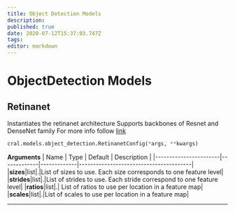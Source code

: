 ```yaml
---
title: Object Detection Models
description: 
published: true
date: 2020-07-12T15:37:03.747Z
tags: 
editor: markdown
---
```


# ObjectDetection Models

## Retinanet
Instantiates the retinanet architecture 
Supports backbones of Resnet and DenseNet family
For more info follow [link](https://blog.segmind.com/an-introduction-to-retinanet-and-how-we-make-it-easier-to-use/)

```py
cral.models.object_detection.RetinanetConfig(*args, **kwargs)
```
**Arguments**
| Name                  | Type        | Default     | Description                            |
|-----------------------|-------------|-------------|----------------------------------------|
|**sizes**|list|.|List of sizes to use. Each size corresponds to one feature level|
|**strides**|list|.|List of strides to use. Each stride correspond to one feature level|
|**ratios**|list|.| List of ratios to use per location in a feature map|
|**scales**|list|.|List of scales to use per location in a feature map|

---
